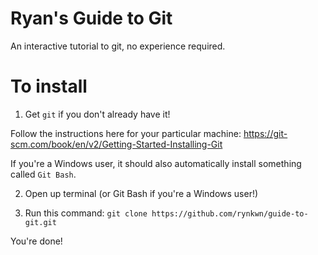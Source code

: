 # Ryan's Guide to Git 
An interactive tutorial to git, no experience required.

# To install
1) Get `git` if you don't already have it!

Follow the instructions here for your particular machine: https://git-scm.com/book/en/v2/Getting-Started-Installing-Git

If you're a Windows user, it should also automatically install something called `Git Bash`.

2) Open up terminal (or Git Bash if you're a Windows user!)

3) Run this command: `git clone https://github.com/rynkwn/guide-to-git.git`

You're done!